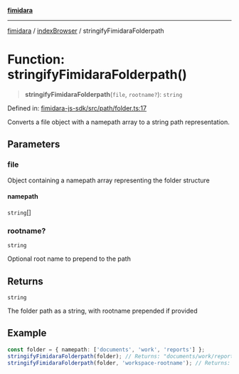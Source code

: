 [**fimidara**](../../README.md)

***

[fimidara](../../modules.md) / [indexBrowser](../README.md) / stringifyFimidaraFolderpath

# Function: stringifyFimidaraFolderpath()

> **stringifyFimidaraFolderpath**(`file`, `rootname?`): `string`

Defined in: [fimidara-js-sdk/src/path/folder.ts:17](https://github.com/softkave/fimidara/blob/feac071900ab8644442d355e5cb5db9df2f34600/fimidara-js-sdk/src/path/folder.ts#L17)

Converts a file object with a namepath array to a string path representation.

## Parameters

### file

Object containing a namepath array representing the folder structure

#### namepath

`string`[]

### rootname?

`string`

Optional root name to prepend to the path

## Returns

`string`

The folder path as a string, with rootname prepended if provided

## Example

```typescript
const folder = { namepath: ['documents', 'work', 'reports'] };
stringifyFimidaraFolderpath(folder); // Returns: "documents/work/reports"
stringifyFimidaraFolderpath(folder, 'workspace-rootname'); // Returns: "workspace-rootname/documents/work/reports"
```

